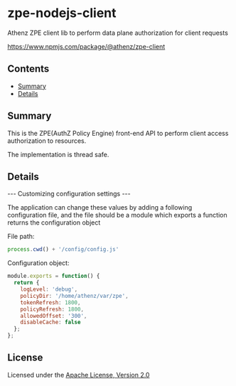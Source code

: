 zpe-nodejs-client
===============

Athenz ZPE client lib to perform data plane authorization for client requests

https://www.npmjs.com/package/@athenz/zpe-client

## Contents

* [Summary](#summary)
* [Details](#details)


## Summary

This is the ZPE(AuthZ Policy Engine) front-end API to perform client
access authorization to resources.

The implementation is thread safe.

## Details

--- Customizing configuration settings ---

The application can change these values by adding a following configuration file, 
and the file should be a module which exports a function returns the configuration object

File path:
```javascript
process.cwd() + '/config/config.js'
```

Configuration object:
```javascript
module.exports = function() {
  return {
    logLevel: 'debug',
    policyDir: '/home/athenz/var/zpe',
    tokenRefresh: 1800,
    policyRefresh: 1800,
    allowedOffset: '300',
    disableCache: false
  };
};
```

## License

Licensed under the [Apache License, Version 2.0](http://www.apache.org/licenses/LICENSE-2.0)
